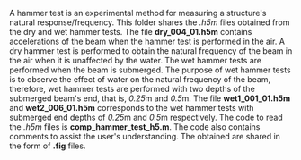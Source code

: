 
A hammer test is an experimental method for measuring a structure's natural response/frequency. This folder shares the *.h5m* files obtained from the dry and wet hammer tests. The file **dry_004_01.h5m** contains accelerations of the beam when the hammer test is performed in the air. A dry hammer test is performed to obtain the natural frequency of the beam in the air when it is unaffected by the water. The wet hammer tests are performed when the beam is submerged. The purpose of wet hammer tests is to observe the effect of water on the natural frequency of the beam, therefore, wet hammer tests are performed with two depths of the submerged beam's end, that is, *0.25*m and *0.5*m. The file **wet1_001_01.h5m** and **wet2_006_01.h5m** corresponds to the wet hammer tests with submerged end depths of *0.25*m and *0.5*m respectively. The code to read the *.h5m* files is **comp_hammer_test_h5.m**. The code also contains comments to assist the user's understanding. The obtained are shared in the form of **.fig** files.

